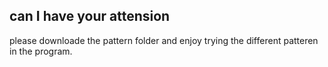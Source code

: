 ## can I have your attension 
please downloade the pattern folder and enjoy trying the different patteren in the program.
